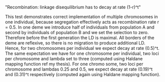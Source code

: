 "Recombination: linkage disequilibrium has to decay at rate (1-r)^t"

This test demonstrates correct implementation of multiple chromosomes in one individual, because segregation effectively acts as recombination rate r = 0.5. In one deme we introduce half of individuals from population A and second by individuals of population B and we set the selection to zero. Therefore before the first generation the LD is maximal. All borders of the deme are reflexive, so there is no migration to produce additional LD. Hence, for two chromosomes per individual we expect decay at rate  (0.5)^t. The same expectation we have for one chromosome per individual, two loci per chromosome and lambda set to three (computed using Haldane mapping function ref my thesis). For one chromo some, two loci per chromosome and lambdas 0.25 and 0.5, we expect decay at rate (0.19)^t  and (0.31)^t  respectively (computed again using Haldane mapping function).
